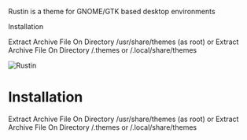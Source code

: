 Rustin  is a theme for GNOME/GTK based desktop environments

Installation

 Extract Archive File On Directory /usr/share/themes (as root)
 or
 Extract Archive File On Directory /.themes or /.local/share/themes

![Rustin](https://user-images.githubusercontent.com/88061514/209483596-0956338b-5f49-4ed6-99ef-aab051871e0a.png)

# Installation
 Extract Archive File On Directory /usr/share/themes (as root)
 or
 Extract Archive File On Directory /.themes or /.local/share/themes
